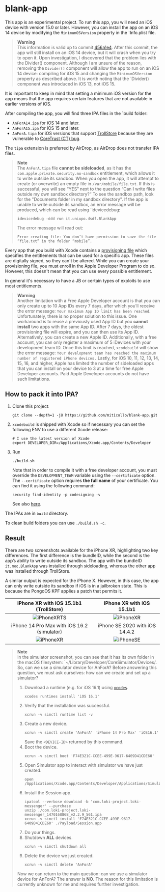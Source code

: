 # blank-app

This app is an experimental project.
To run this app, you will need an iOS device with version 15.0 or later.
However, you can install the app on an iOS 14 device by modifying the `MinimumOSVersion` property in the `Info.plist file.

> **Warning**<br/>
> This information is valid up to commit [456a1e4](https://github.com/miticollo/blank-app/commit/456a1e4bc0f31344fe22b4b7864a5b54d45ae9fe).
> After this commit, the app will still install on an iOS 14 device, but it will crash when you try to open it.
> Upon investigation, I discovered that the problem lies with the Divider() component.
> Although I am unsure of the reason, removing the `Divider()` component will allow the app to run on an iOS 14 device: compiling for iOS 15 and changing the `MinimumOSVersion` property as described above.
> It is worth noting that the `Divider() component was introduced in iOS 13, not iOS 15.

It is important to keep in mind that setting a minimum iOS version for the app means that the app requires certain features that are not available in earlier versions of iOS.

After compiling the app, you will find three IPA files in the `build folder:
- `AnForA14.ipa` for iOS 14 and later.
- `AnForA15.ipa` for iOS 15 and later.
- `AnForA.tipa` for iOS versions that support [TrollStore](https://github.com/opa334/TrollStore) because they are vulnerable to [CoreTrust (CT) bug](https://worthdoingbadly.com/coretrust/).

<span><!-- https://discord.com/channels/349243932447604736/688126462066163756/1091172915208265768 --></span>
The `tipa` extension is preferred by AirDrop, as AirDrop does not transfer IPA files.

> **Note**<br/>
> The `AnForA.tipa` file **cannot be sideloaded**, as it has the `com.apple.private.security.no-sandbox` entitlement, which allows it to write outside its sandbox.
> When you open the app, it will attempt to create (or overwrite) an empty file in `/var/mobile/file.txt`.
> If this is successful, you will see “YES” next to the question “Can I write files outside my own sandbox directory?”
> To see the sandbox path, look for the "Documents folder in my sandbox directory".
> If the app is unable to write outside its sandbox, an error message will be produced, which can be read using `idevicedebug:
> ```shell
> idevicedebug -ddd run it.uniupo.dsdf.BlankApp
> ```
> The error message will read out:
> ```text
> Error creating file: You don’t have permission to save the file “file.txt” in the folder “mobile”.
> ```

Every app that you build with Xcode contains a [provisioning file](https://developer.apple.com/documentation/technotes/tn3125-inside-code-signing-provisioning-profiles) which specifies the entitlements that can be used for a specific app.
These files are digitally signed, so they can't be altered.
While you can create your provisioning file, you must enroll in the Apple Developer Program to do so. 
However, this doesn't mean that you can use every possible entitlement.

<span><!-- https://discord.com/channels/779134930265309195/944462595996405810/1087048714524315728 --></span>
In general it's necessary to have a JB or certain types of exploits to use most entitlements.

> **Warning**<br>
> <span><!-- https://sideloadly.io/#faq --></span>
> Another limitation with a Free Apple Developer account is that you can only create up to 10 App IDs every 7 days, after which you'll receive the error message: `Your maximum App ID limit has been reached`. 
> Unfortunately, there is no proper solution to this issue. 
> One workaround is to reuse a previously used App ID but you **cannot install** two apps with the same App ID. 
> After 7 days, the oldest provisioning file will expire, and you can then use its App ID. 
> Alternatively, you can create a new Apple ID.
> Additionally, with a free account, you can only register a maximum of 5 iDevices with your development team ID. 
> Once this limit is reached, `xcodebuild` will show the error message: `Your development team has reached the maximum number of registered iPhone devices.`
> Lastly, for iOS 10, 11, 12, 13, 14, 15, 16, and higher, Apple has limited the number of sideloaded apps that you can install on your device to 3 at a time for free Apple Developer accounts. 
> Paid Apple Developer accounts do not have such limitations.

## How to pack it into IPA?

1. Clone this project:
   ```shell
   git clone --depth=1 -j8 https://github.com/miticollo/blank-app.git
   ```
2. `xcodebuild` is shipped with Xcode so if necessary you can set the following ENV to use a different Xcode release:
   ```shell
   # I use the latest version of Xcode
   export DEVELOPER_DIR=/Applications/Xcode.app/Contents/Developer
   ```
3. Run
   ```shell
   ./build.sh
   ```
   Note that in order to compile it with a free developer account, you must override the `DEVELOPMENT_TEAM` variable using the `--certificate` option. 
   The `--certificate` option requires **the full name** of your certificate. 
   You can find it using the following command:
   ```shell
   security find-identity -p codesigning -v
   ```
   See also [here](https://github.com/miticollo/test-appium#team-id).

The IPAs are in `build` directory.

To clean build folders you can use `./build.sh -c`.

## Result

There are two screenshots available for the iPhone XR, highlighting two key differences. 
The first difference is the bundleID, while the second is the app’s ability to write outside its sandbox. 
The app with the bundleID `it.moo.BlankApp` was installed through sideloading, whereas the other app was installed through TrollStore.

A similar output is expected for the iPhone X. 
However, in this case, the app can only write outside its sandbox if iOS is in a jailbroken state. 
<span><!-- https://discord.com/channels/779134930265309195/944462595996405810/1087120624129941737 --></span>
This is because the PongoOS KPF applies a patch that permits it.

iPhone XR with iOS 15.1b1 (TrollStore)                |  iPhone XR with iOS 15.1b1
:----------------------------------------------------:|:------------------------------------------------:
![iPhoneXRTS](./screenshot/iphonexrts.png?raw=true)   |  ![iPhoneXR](./screenshot/iphonexr.png?raw=true)
iPhone 14 Pro Max with iOS 16.2 (simulator)           |  iPhone SE 2020 with iOS 14.4.2 
![iPhoneXR](./screenshot/simulator.png?raw=true)      |  ![iPhoneSE](./screenshot/iphonese.png?raw=true)

> **Note**<br>
> In the simulator screenshot, you can see that it has its own folder in the macOS filesystem: `~/Library/Developer/CoreSimulator/Devices/<DEVICE-ID>. 
> So, can we use a simulator device for AnForA? 
> Before answering this question, we must ask ourselves: how can we create and set up a simulator?
> 1. Download a runtime (e.g. for iOS 16.1) using [`xcodes`](https://github.com/RobotsAndPencils/xcodes).
>    ```shell
>    xcodes runtimes install 'iOS 16.1'
>    ```
> 2. Verify that the installation was successful.
>    ```shell
>    xcrun -v simctl runtime list -v
>    ```
> 3. Create a new device.
>    ```shell
>    xcrun -v simctl create 'AnForA' 'iPhone 14 Pro Max' 'iOS16.1'
>    ```
>    Save the `<DEVICE-ID>` returned by this command.
> 4. Boot the device.
>    ```shell
>    xcrun -v simctl boot 'F74E321C-CCEE-499E-9617-6409D41CDE60'
>    ```
> 5. Open Simulator app to interact with simulator we have just created.
>    ```shell
>    open /Applications/Xcode.app/Contents/Developer/Applications/Simulator.app/
>    ```
> 6. Install the Session app.
>    ```shell
>    ipatool --verbose download -b 'com.loki-project.loki-messenger' --purchase
>    unzip ./com.loki-project.loki-messenger_1470168868_v2.2.9_561.ipa
>    xcrun -v simctl install 'F74E321C-CCEE-499E-9617-6409D41CDE60' ./Payload/Session.app
>    ```
> 7. Do your things.
> 8. Shutdown **ALL** devices.
>    ```shell
>    xcrun -v simctl shutdown all
>    ```
> 9. Delete the device we just created.
>    ```shell
>    xcrun -v simctl delete 'AnForA'
>    ```
>
> Now we can return to the main question: can we use a simulator device for AnForA?
> The answer is **NO**. 
> The reason for this limitation is currently unknown for me and requires further investigation.
